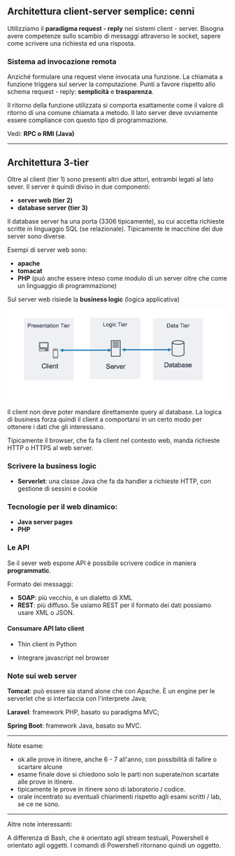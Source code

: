## Architettura client-server semplice: cenni

Utilizziamo il **paradigma request - reply** nei sistemi client - server.
Bisogna avere competenze sullo scambio di messaggi attraverso le socket, sapere come scrivere una richiesta ed una risposta.

### Sistema ad invocazione remota

Anziché formulare una request viene invocata una funzione. La chiamata a funzione triggera sul server la computazione.
Punti a favore rispetto allo schema request - reply: **semplicità** e **trasparenza**.

Il ritorno della funzione utilizzata si comporta esattamente come il valore di ritorno di una comune chiamata a metodo. Il lato server deve ovviamente essere compliance con questo tipo di programmazione.

Vedi: **RPC o RMI (Java)**

------

## Architettura 3-tier

Oltre al client (tier 1) sono presenti altri due attori, entrambi legati al lato sever.
Il server è quindi diviso in due componenti:

- **server web (tier 2)**
- **database server (tier 3)**

Il database server ha una porta (3306 tipicamente), su cui accetta richieste scritte in linguaggio SQL (se relazionale).
Tipicamente le macchine dei due server sono diverse.

Esempi di server web sono:

- **apache**
- **tomacat**
- **PHP** (può anche essere inteso come modulo di un server oltre che come un linguaggio di programmazione)

Sul server web risiede la **business logic** (logica applicativa)

![Architettura 3-tier](./img/3tier.png)

Il client non deve poter mandare direttamente query al database. La logica di business forza quindi il client a comportarsi in un certo modo per ottenere i dati che gli interessano.

Tipicamente il browser, che fa fa client nel contesto web, manda richieste HTTP o HTTPS al web server.

### Scrivere la business logic

- **Serverlet**: una classe Java che fa da handler a richieste HTTP, con gestione di sessini e cookie

###  Tecnologie per il web dinamico:

- **Java server pages**
- **PHP**

### Le API

Se il sever web espone API è possibile scrivere codice in maniera **programmatic**.

Formato dei messaggi:

- **SOAP**: più vecchio, è un dialetto di XML
- **REST**: più diffuso. Se usiamo REST per il formato dei dati possiamo usare XML o JSON.

#### Consumare API lato client

- Thin client in Python

- Integrare javascript nel browser

### Note sui web server

**Tomcat**: può essere sia stand alone che con Apache. È un engine per le serverlet che si interfaccia con l'interprete Java;

**Laravel**: framework PHP, basato su paradigma MVC;

**Spring Boot**: framework Java, basato su MVC.

------

Note esame:

- ok alle prove in itinere, anche 6 - 7 all'anno, con possibilità di fallire o scartare alcune
- esame finale dove si chiedono solo le parti non superate/non scartate alle prove in itinere.
- tipicamente le prove in itinere sono di laboratorio / codice.
- orale incentrato su eventuali chiarimenti rispetto agli esami scritti / lab, se ce ne sono.

------

Altre note interessanti:

A differenza di Bash, che è orientato agli stream testuali, Powershell è orientato agli oggetti. I comandi di Powershell ritornano quindi un oggetto.

